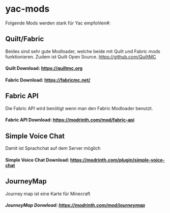 # yac-mods
Folgende Mods werden stark für Yac empfohlen#:

## Quilt/Fabric
  Beides sind sehr gute Modloader, welche beide mit Quilt und Fabric mods funktionieren.
  Zudem ist Quilt Open Source. https://github.com/QuiltMC
#### Quilt Download: https://quiltmc.org
#### Fabric Download: https://fabricmc.net/

## Fabric API
  Die Fabric API wird benötigt wenn man den Fabric Modloader benutzt.
#### Fabric API Download: https://modrinth.com/mod/fabric-api

## Simple Voice Chat
  Damit ist Sprachchat auf dem Server möglich
#### Simple Voice Chat Download: https://modrinth.com/plugin/simple-voice-chat

## JourneyMap
  Journey map ist eine Karte für Minecraft
##### JourneyMap Donwload: https://modrinth.com/mod/journeymap

## 



  
